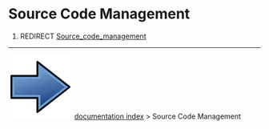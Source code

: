 # Source Code Management
1.  REDIRECT [Source_code_management](Source_code_management.md)



---
![](images/Button_right.svg) [documentation index](../README.md) > Source Code Management

